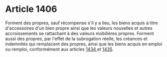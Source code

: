 # Article 1406

Forment des propres, sauf récompense s'il y a lieu, les biens acquis à titre d'accessoires d'un bien propre ainsi que les valeurs nouvelles et autres accroissements se rattachant à des valeurs mobilières propres. Forment aussi des propres, par l'effet de la subrogation réelle, les créances et indemnités qui remplacent des propres, ainsi que les biens acquis en emploi ou remploi, conformément aux articles <a href='/affichCodeArticle.do?cidTexte=LEGITEXT000006070721&idArticle=LEGIARTI000006439639&dateTexte=&categorieLien=cid' title='Code civil - art. 1434 (V)'>1434 </a>et <a href='/affichCodeArticle.do?cidTexte=LEGITEXT000006070721&idArticle=LEGIARTI000006439653&dateTexte=&categorieLien=cid' title='Code civil - art. 1435 (V)'>1435</a>.